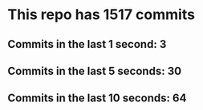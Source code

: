 # This repo has 1517 commits

## Commits in the last 1 second: 3
## Commits in the last 5 seconds: 30
## Commits in the last 10 seconds: 64
